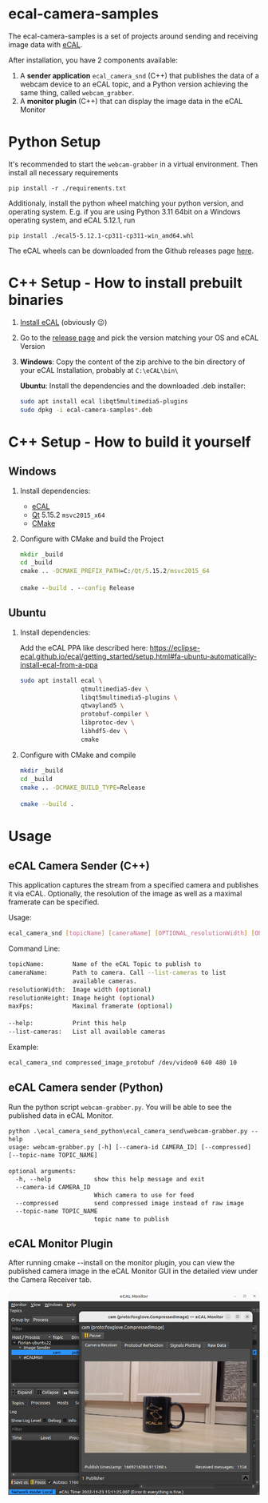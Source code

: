 # ecal-camera-samples

The ecal-camera-samples is a set of projects around sending and receiving image data with [eCAL](https://eclipse-ecal.github.io/ecal/).

After installation, you have 2 components available:

1. A **sender application** `ecal_camera_snd` (C++) that publishes the data of a webcam device to an eCAL topic, and a Python version achieving the same thing, called `webcam_grabber`.
2. A **monitor plugin** (C++) that can display the image data in the eCAL Monitor

# Python Setup 

It's recommended to start the `webcam-grabber` in a virtual environment.
Then install all necessary requirements
```
pip install -r ./requirements.txt
```
Additionaly, install the python wheel matching your python version, and operating system.
E.g. if you are using Python 3.11 64bit on a Windows operating system, and eCAL 5.12.1, run
```
pip install ./ecal5-5.12.1-cp311-cp311-win_amd64.whl
```
The eCAL wheels can be downloaded from the Github releases page [here](https://github.com/eclipse-ecal/ecal/releases).


# C++ Setup - How to install prebuilt binaries

1. [Install eCAL](https://eclipse-ecal.github.io/ecal/getting_started/setup.html) (obviously 😉)
2. Go to the [release page](https://github.com/eclipse-ecal/ecal-camera-samples/releases) and pick the version matching your OS and eCAL Version

3. **Windows**: Copy the content of the zip archive to the bin directory of your eCAL Installation, probably at `C:\eCAL\bin\`

    **Ubuntu**: Install the dependencies and the downloaded .deb installer:

    ```bash
    sudo apt install ecal libqt5multimedia5-plugins
    sudo dpkg -i ecal-camera-samples*.deb
    ```

# C++ Setup - How to build it yourself

## Windows

1. Install dependencies:
    - [eCAL](https://eclipse-ecal.github.io/ecal/getting_started/setup.html)
    - [Qt](https://www.qt.io/download) 5.15.2 `msvc2015_x64`
    - [CMake](https://cmake.org/)

2. Configure with CMake and build the Project
    ```bat
    mkdir _build
    cd _build
    cmake .. -DCMAKE_PREFIX_PATH=C:/Qt/5.15.2/msvc2015_64

    cmake --build . --config Release
    ```

## Ubuntu

1. Install dependencies:

    Add the eCAL PPA like described here: https://eclipse-ecal.github.io/ecal/getting_started/setup.html#fa-ubuntu-automatically-install-ecal-from-a-ppa

    ```bash
    sudo apt install ecal \
                     qtmultimedia5-dev \
                     libqt5multimedia5-plugins \
                     qtwayland5 \
                     protobuf-compiler \
                     libprotoc-dev \
                     libhdf5-dev \
                     cmake
    ```

2. Configure with CMake and compile

    ```bash
    mkdir _build
    cd _build
    cmake .. -DCMAKE_BUILD_TYPE=Release

    cmake --build .
    ```

# Usage

## eCAL Camera Sender (C++)

This application captures the stream from a specified camera and publishes it via eCAL. Optionally, the resolution of the image as well as a maximal framerate can be specified.

Usage:
```bash
ecal_camera_snd [topicName] [cameraName] [OPTIONAL_resolutionWidth] [OPTIONAL_resolutionHeight] [OPTIONAL_maxFps]
```

Command Line:
```bash
topicName:        Name of the eCAL Topic to publish to
cameraName:       Path to camera. Call --list-cameras to list
                  available cameras. 
resolutionWidth:  Image width (optional) 
resolutionHeight: Image height (optional) 
maxFps:           Maximal framerate (optional)

--help:           Print this help
--list-cameras:   List all available cameras
```

Example:
```bash
ecal_camera_snd compressed_image_protobuf /dev/video0 640 480 10
```

## eCAL Camera sender (Python)

Run the python script `webcam-grabber.py`.
You will be able to see the published data in eCAL Monitor.

```
python .\ecal_camera_send_python\ecal_camera_send\webcam-grabber.py --help
usage: webcam-grabber.py [-h] [--camera-id CAMERA_ID] [--compressed] [--topic-name TOPIC_NAME]

optional arguments:
  -h, --help            show this help message and exit
  --camera-id CAMERA_ID
                        Which camera to use for feed
  --compressed          send compressed image instead of raw image
  --topic-name TOPIC_NAME
                        topic name to publish
```

## eCAL Monitor Plugin

After running cmake --install on the monitor plugin, you can view the published camera image in the eCAL Monitor GUI in the detailed view under the Camera Receiver tab.

![eCAL Mon Image Plugin](img/mon_cam_plugin.png)